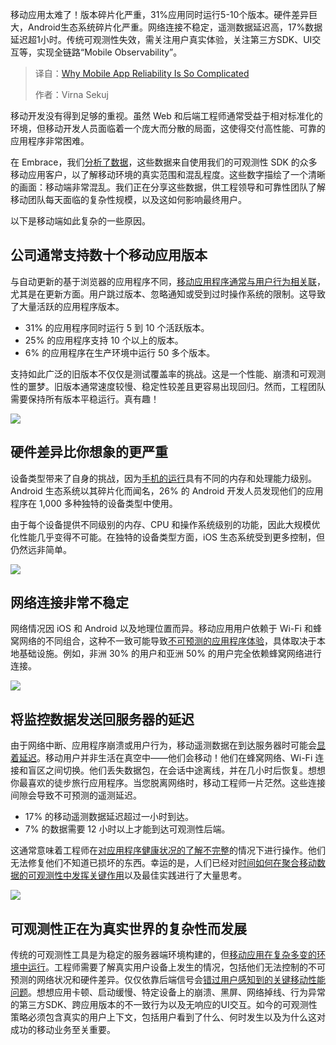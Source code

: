 <!--
title: 为什么移动应用可靠性如此复杂
cover: https://cdn.thenewstack.io/media/2025/05/a581826a-apps.jpg
summary: 移动应用太难了！版本碎片化严重，31%应用同时运行5-10个版本。硬件差异巨大，Android生态系统碎片化严重。网络连接不稳定，遥测数据延迟高，17%数据延迟超1小时。传统可观测性失效，需关注用户真实体验，关注第三方SDK、UI交互等，实现全链路“Mobile Observability”。
-->

移动应用太难了！版本碎片化严重，31%应用同时运行5-10个版本。硬件差异巨大，Android生态系统碎片化严重。网络连接不稳定，遥测数据延迟高，17%数据延迟超1小时。传统可观测性失效，需关注用户真实体验，关注第三方SDK、UI交互等，实现全链路“Mobile Observability”。

> 译自：[Why Mobile App Reliability Is So Complicated](https://thenewstack.io/why-mobile-app-reliability-is-so-complicated/)
> 
> 作者：Virna Sekuj

移动开发没有得到足够的重视。虽然 Web 和后端工程师通常受益于相对标准化的环境，但移动开发人员面临着一个庞大而分散的局面，这使得交付高性能、可靠的应用程序非常困难。

在 Embrace，我们[分析了数据](https://get.embrace.io/mobile-app-complexity-6-charts?utm_source=the-new-stack&utm_medium=paid&utm_campaign=mobile-app-complexity)，这些数据来自使用我们的可观测性 SDK 的众多移动应用客户，以了解移动环境的真实范围和混乱程度。这些数字描绘了一个清晰的画面：移动端非常混乱。我们正在分享这些数据，供工程领导和可靠性团队了解移动团队每天面临的复杂性规模，以及这如何影响最终用户。

以下是移动端如此复杂的一些原因。

## 公司通常支持数十个移动应用版本

与自动更新的基于浏览器的应用程序不同，[移动应用程序通常与用户行为相关联](https://thenewstack.io/5-user-flows-to-trace-in-your-mobile-app/)，尤其是在更新方面。用户跳过版本、忽略通知或受到过时操作系统的限制。这导致了大量活跃的应用程序版本。

- 31% 的应用程序同时运行 5 到 10 个活跃版本。
- 25% 的应用程序支持 10 个以上的版本。
- 6% 的应用程序在生产环境中运行 50 多个版本。

支持如此广泛的旧版本不仅仅是测试覆盖率的挑战。这是一个性能、崩溃和可观测性的噩梦。旧版本通常速度较慢、稳定性较差且更容易出现回归。然而，工程团队需要保持所有版本平稳运行。真有趣！

![](https://cdn.thenewstack.io/media/2025/05/88f87922-image3.png)

## 硬件差异比你想象的更严重

设备类型带来了自身的挑战，因为[手机的运行](https://thenewstack.io/choosing-manual-or-auto-instrumentation-for-mobile-observability/)具有不同的内存和处理能力级别。Android 生态系统以其碎片化而闻名，26% 的 Android 开发人员发现他们的应用程序在 1,000 多种独特的设备类型中使用。

由于每个设备提供不同级别的内存、CPU 和操作系统级别的功能，因此大规模优化性能几乎变得不可能。在独特的设备类型方面，iOS 生态系统受到更多控制，但仍然远非简单。

![](https://cdn.thenewstack.io/media/2025/05/c406a73e-image2.png)

## 网络连接非常不稳定

网络情况因 iOS 和 Android 以及地理位置而异。移动应用用户依赖于 Wi-Fi 和蜂窝网络的不同组合，这种不一致可能导致[不可预测的应用程序体验](https://thenewstack.io/best-practices-for-monitoring-network-conditions-in-mobile/)，具体取决于本地基础设施。例如，非洲 30% 的用户和亚洲 50% 的用户完全依赖蜂窝网络进行连接。

![](https://cdn.thenewstack.io/media/2025/05/65d3a004-image4.png)

## 将监控数据发送回服务器的延迟

由于网络中断、应用程序崩溃或用户行为，移动遥测数据在到达服务器时可能会[显着延迟](https://thenewstack.io/why-your-mobile-app-needs-client-side-network-monitoring/)。移动用户并非生活在真空中——他们会移动！他们在蜂窝网络、Wi-Fi 连接和盲区之间切换。他们丢失数据包，在会话中途离线，并在几小时后恢复。想想你最喜欢的徒步旅行应用程序。当您脱离网络时，移动工程师一片茫然。这些连接间隙会导致不可预测的遥测延迟。

- 17% 的移动遥测数据延迟超过一小时到达。
- 7% 的数据需要 12 小时以上才能到达可观测性后端。

这通常意味着工程师在[对应用程序健康状况的了解不完整](https://www.cncf.io/blog/2024/03/25/why-you-may-be-dropping-key-mobile-data-from-your-observability-solution/)的情况下进行操作。他们无法修复他们不知道已损坏的东西。幸运的是，人们已经对[时间如何在聚合移动数据的可观测性中发挥关键作用](https://thenewstack.io/how-time-plays-a-crucial-role-in-aggregating-mobile-data/)以及最佳实践进行了大量思考。

![](https://cdn.thenewstack.io/media/2025/05/a1685400-image1.png)

## 可观测性正在为真实世界的复杂性而发展

传统的可观测性工具是为稳定的服务器端环境构建的，但[移动应用在复杂多变的环境中运行](https://get.embrace.io/mobile-observability-guide?utm_source=the-new-stack&utm_medium=paid&utm_campaign=mobile-app-complexity)。工程师需要了解真实用户设备上发生的情况，包括他们无法控制的不可预测的网络状况和硬件差异。仅仅依靠后端信号会[错过用户感知到的关键移动性能问题](https://thenewstack.io/sending-mobile-signals-to-the-opentelemetry-collector/)。想想应用卡顿、启动缓慢、特定设备上的崩溃、黑屏、网络掉线、行为异常的第三方SDK、跨应用版本的不一致行为以及无响应的UI交互。如今的可观测性策略必须包含真实的用户上下文，包括用户看到了什么、何时发生以及为什么这对成功的移动业务至关重要。